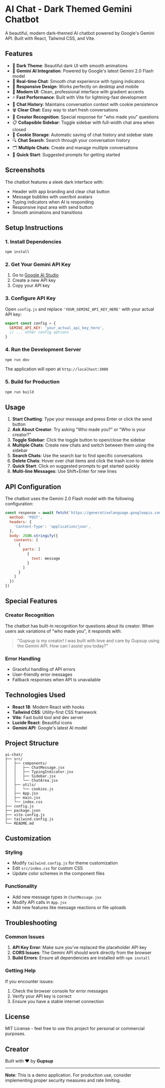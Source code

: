 # AI Chat - Dark Themed Gemini Chatbot

A beautiful, modern dark-themed AI chatbot powered by Google's Gemini API. Built with React, Tailwind CSS, and Vite.

## Features

- 🌙 **Dark Theme**: Beautiful dark UI with smooth animations
- 🤖 **Gemini AI Integration**: Powered by Google's latest Gemini 2.0 Flash model
- 💬 **Real-time Chat**: Smooth chat experience with typing indicators
- 📱 **Responsive Design**: Works perfectly on desktop and mobile
- 🎨 **Modern UI**: Clean, professional interface with gradient accents
- ⚡ **Fast Performance**: Built with Vite for lightning-fast development
- 🔄 **Chat History**: Maintains conversation context with cookie persistence
- 🗑️ **Clear Chat**: Easy way to start fresh conversations
- 👤 **Creator Recognition**: Special response for "who made you" questions
- 📋 **Collapsible Sidebar**: Toggle sidebar with full-width chat area when closed
- 💾 **Cookie Storage**: Automatic saving of chat history and sidebar state
- 🔍 **Chat Search**: Search through your conversation history
- 🗂️ **Multiple Chats**: Create and manage multiple conversations
- 🎯 **Quick Start**: Suggested prompts for getting started

## Screenshots

The chatbot features a sleek dark interface with:
- Header with app branding and clear chat button
- Message bubbles with user/bot avatars
- Typing indicators when AI is responding
- Responsive input area with send button
- Smooth animations and transitions

## Setup Instructions

### 1. Install Dependencies

```bash
npm install
```

### 2. Get Your Gemini API Key

1. Go to [Google AI Studio](https://makersuite.google.com/app/apikey)
2. Create a new API key
3. Copy your API key

### 3. Configure API Key

Open `config.js` and replace `'YOUR_GEMINI_API_KEY_HERE'` with your actual API key:

```javascript
export const config = {
  GEMINI_API_KEY: 'your_actual_api_key_here',
  // ... other config options
}
```

### 4. Run the Development Server

```bash
npm run dev
```

The application will open at `http://localhost:3000`

### 5. Build for Production

```bash
npm run build
```

## Usage

1. **Start Chatting**: Type your message and press Enter or click the send button
2. **Ask About Creator**: Try asking "Who made you?" or "Who is your creator?"
3. **Toggle Sidebar**: Click the toggle button to open/close the sidebar
4. **Multiple Chats**: Create new chats and switch between them using the sidebar
5. **Search Chats**: Use the search bar to find specific conversations
6. **Delete Chats**: Hover over chat items and click the trash icon to delete
7. **Quick Start**: Click on suggested prompts to get started quickly
8. **Multi-line Messages**: Use Shift+Enter for new lines

## API Configuration

The chatbot uses the Gemini 2.0 Flash model with the following configuration:

```javascript
const response = await fetch(`https://generativelanguage.googleapis.com/v1beta/models/gemini-2.0-flash:generateContent?key=${API_KEY}`, {
  method: 'POST',
  headers: {
    'Content-Type': 'application/json',
  },
  body: JSON.stringify({
    contents: [
      {
        parts: [
          {
            text: message
          }
        ]
      }
    ]
  })
})
```

## Special Features

### Creator Recognition
The chatbot has built-in recognition for questions about its creator. When users ask variations of "who made you", it responds with:

> "Gupsup is my creator! I was built with love and care by Gupsup using the Gemini API. How can I assist you today?"

### Error Handling
- Graceful handling of API errors
- User-friendly error messages
- Fallback responses when API is unavailable

## Technologies Used

- **React 18**: Modern React with hooks
- **Tailwind CSS**: Utility-first CSS framework
- **Vite**: Fast build tool and dev server
- **Lucide React**: Beautiful icons
- **Gemini API**: Google's latest AI model

## Project Structure

```
ai-chat/
├── src/
│   ├── components/
│   │   ├── ChatMessage.jsx
│   │   ├── TypingIndicator.jsx
│   │   ├── Sidebar.jsx
│   │   └── ChatArea.jsx
│   ├── utils/
│   │   └── cookies.js
│   ├── App.jsx
│   ├── main.jsx
│   └── index.css
├── config.js
├── package.json
├── vite.config.js
├── tailwind.config.js
└── README.md
```

## Customization

### Styling
- Modify `tailwind.config.js` for theme customization
- Edit `src/index.css` for custom CSS
- Update color schemes in the component files

### Functionality
- Add new message types in `ChatMessage.jsx`
- Modify API calls in `App.jsx`
- Add new features like message reactions or file uploads

## Troubleshooting

### Common Issues

1. **API Key Error**: Make sure you've replaced the placeholder API key
2. **CORS Issues**: The Gemini API should work directly from the browser
3. **Build Errors**: Ensure all dependencies are installed with `npm install`

### Getting Help

If you encounter issues:
1. Check the browser console for error messages
2. Verify your API key is correct
3. Ensure you have a stable internet connection

## License

MIT License - feel free to use this project for personal or commercial purposes.

## Creator

Built with ❤️ by **Gupsup**

---

**Note**: This is a demo application. For production use, consider implementing proper security measures and rate limiting.
